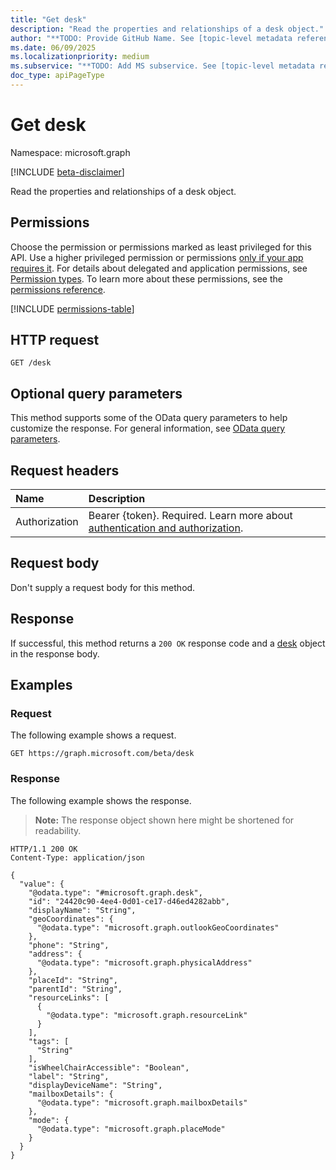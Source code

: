 ```yaml
---
title: "Get desk"
description: "Read the properties and relationships of a desk object."
author: "**TODO: Provide GitHub Name. See [topic-level metadata reference](https://eng.ms/docs/products/microsoft-graph-service/microsoft-graph/document-apis/metadata)**"
ms.date: 06/09/2025
ms.localizationpriority: medium
ms.subservice: "**TODO: Add MS subservice. See [topic-level metadata reference](https://eng.ms/docs/products/microsoft-graph-service/microsoft-graph/document-apis/metadata)**"
doc_type: apiPageType
---
```


# Get desk

Namespace: microsoft.graph

[!INCLUDE [beta-disclaimer](../../includes/beta-disclaimer.md)]

Read the properties and relationships of a desk object.

## Permissions

Choose the permission or permissions marked as least privileged for this API. Use a higher privileged permission or permissions [only if your app requires it](/graph/permissions-overview#best-practices-for-using-microsoft-graph-permissions). For details about delegated and application permissions, see [Permission types](/graph/permissions-overview#permission-types). To learn more about these permissions, see the [permissions reference](/graph/permissions-reference).

<!-- {
  "blockType": "permissions",
  "name": "desk-get-permissions"
}
-->
[!INCLUDE [permissions-table](../includes/permissions/desk-get-permissions.md)]

## HTTP request

<!-- {
  "blockType": "ignored"
}
-->
``` http
GET /desk
```

## Optional query parameters

This method supports some of the OData query parameters to help customize the response. For general information, see [OData query parameters](/graph/query-parameters).

## Request headers

|Name|Description|
|:---|:---|
|Authorization|Bearer {token}. Required. Learn more about [authentication and authorization](/graph/auth/auth-concepts).|

## Request body

Don't supply a request body for this method.

## Response

If successful, this method returns a `200 OK` response code and a [desk](../resources/desk.md) object in the response body.

## Examples

### Request

The following example shows a request.
<!-- {
  "blockType": "request",
  "name": "get_desk"
}
-->
``` http
GET https://graph.microsoft.com/beta/desk
```


### Response

The following example shows the response.
>**Note:** The response object shown here might be shortened for readability.
<!-- {
  "blockType": "response",
  "truncated": true,
  "@odata.type": "microsoft.graph.desk"
}
-->
``` http
HTTP/1.1 200 OK
Content-Type: application/json

{
  "value": {
    "@odata.type": "#microsoft.graph.desk",
    "id": "24420c90-4ee4-0d01-ce17-d46ed4282abb",
    "displayName": "String",
    "geoCoordinates": {
      "@odata.type": "microsoft.graph.outlookGeoCoordinates"
    },
    "phone": "String",
    "address": {
      "@odata.type": "microsoft.graph.physicalAddress"
    },
    "placeId": "String",
    "parentId": "String",
    "resourceLinks": [
      {
        "@odata.type": "microsoft.graph.resourceLink"
      }
    ],
    "tags": [
      "String"
    ],
    "isWheelChairAccessible": "Boolean",
    "label": "String",
    "displayDeviceName": "String",
    "mailboxDetails": {
      "@odata.type": "microsoft.graph.mailboxDetails"
    },
    "mode": {
      "@odata.type": "microsoft.graph.placeMode"
    }
  }
}
```

